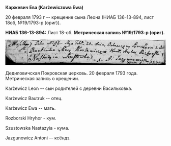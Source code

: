 **Каржевич Ева (Karżewiczowa Ewa)**

20 февраля 1793 г -- крещение сына Леона (НИАБ 136-13-894, лист 18об,
№19/1793-р (ориг)).

**НИАБ 136-13-894:** Лист 18-об. **Метрическая запись №19/1793-р
(ориг).**

![](./media/2a9e987dd09bdf6636296a0c1b80ca9584835ec0.png)

Дедиловичская Покровская церковь. 20 февраля 1793 года. Метрическая
запись о крещении.

Karżewicz Leon -- сын родителей с деревни Васильковка.

Karżewicz Bautruk -- отец.

Karżewicz Ewa -- мать.

Rozborski Hryhor - кум.

Szustowska Nastazyia - кума.

Jazgunowicz Antoni -- ксёндз.
